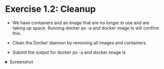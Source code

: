 # Exercise 1.2: Cleanup

-   We have containers and an image that are no longer in use and are taking up space. Running docker ps -a and docker image ls will confirm this.

-   Clean the Docker daemon by removing all images and containers.

-   Submit the output for docker ps -a and docker image ls

<details>
<summary>Screenshot</summary>

<img src="./images/1.2.png" alt="alt text" width="1000"/>
</details>
